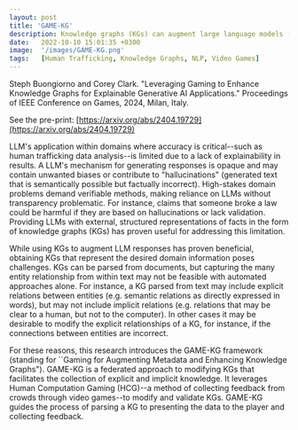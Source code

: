 ```yaml
---
layout: post
title: 'GAME-KG'
description: Knowledge graphs (KGs) can augment large language models (LLMs) while also providing an explainable set of facts that can be inspected by a human. Explainability is valuable for fields that may otherwise avoid LLMs due to hallucinations, such as human trafficking analysis. Creating KGs poses challenges, however. KGs parsed from documents may include explicit connections (those directly stated in a document) but miss implicit connections (those evident to a human, but not directly stated). This research introduces GAME-KG, an approach to modifying explicit and implicit KG connections by crowdsourcing feedback through video games.
date:   2022-10-10 15:01:35 +0300
image:  '/images/GAME-KG.png'
tags:   [Human Trafficking, Knowledge Graphs, NLP, Video Games]
---
```


Steph Buongiorno and Corey Clark. "Leveraging Gaming to Enhance Knowledge Graphs for Explainable Generative AI Applications." Proceedings of IEEE Conference on Games, 2024, Milan, Italy. 

See the pre-print: [https://arxiv.org/abs/2404.19729](https://arxiv.org/abs/2404.19729) 

LLM's application within domains where accuracy is critical--such as human trafficking data analysis--is limited due to a lack of explainability in results. A LLM's mechanism for generating responses is opaque and may contain unwanted biases or contribute to "hallucinations" (generated text that is semantically possible but factually incorrect). High-stakes domain problems demand verifiable methods, making reliance on LLMs without transparency problematic. For instance, claims that someone broke a law could be harmful if they are based on hallucinations or lack validation. Providing LLMs with external, structured representations of facts in the form of knowledge graphs (KGs) has proven useful for addressing this limitation.

While using KGs to augment LLM responses has proven beneficial, obtaining KGs that represent the desired domain information poses challenges. KGs can be parsed from documents, but capturing the many entity relationship from within text may not be feasible with automated approaches alone. For instance, a KG parsed from text may include explicit relations between entities (e.g. semantic relations as directly expressed in words), but may not include implicit relations (e.g. relations that may be clear to a human, but not to the computer). In other cases it may be desirable to modify the explicit relationships of a KG, for instance, if the connections between entities are incorrect. 

For these reasons, this research introduces the GAME-KG framework (standing for ``Gaming for Augmenting Metadata and Enhancing Knowledge Graphs"). GAME-KG is a federated approach to modifying KGs that facilitates the collection of explicit and implicit knowledge. It leverages Human Computation Gaming (HCG)--a method of collecting feedback from crowds through video games--to modify and validate KGs. GAME-KG guides the process of parsing a KG to presenting the data to the player and collecting feedback. 

